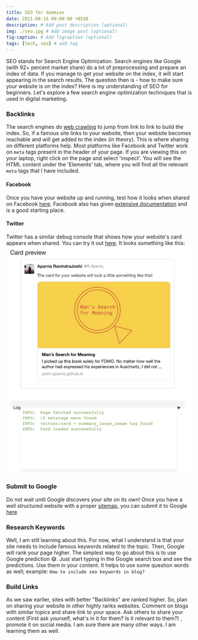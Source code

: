 ```yaml
---
title: SEO for dummies
date: 2021-08-16 00:00:00 +0530
description: # Add post description (optional)
img: ./seo.jpg # Add image post (optional)
fig-caption: # Add figcaption (optional)
tags: [tech, seo] # add tag
---
```


SEO stands for Search Engine Optimization. Search engines like Google (with 92+ percent market share) do a lot of preprocessing and prepare an index of data. If you manage to get your website on the index, it will start appearing in the search results. The question then is - how to make sure your website is on the index? Here is my understanding of SEO for beginners. Let's explore a few search engine optimization techniques that is used in digital marketing.

### Backlinks
The search engines do [web crawling](https://ahrefs.com/blog/how-do-search-engines-work/) to jump from link to link to build the index. So, if a famous site links to your website, then your website becomes reachable and will get added to the index (in theory). This is where sharing on different platforms help. Most platforms like Facebook and Twitter work on `meta` tags present in the header of your page. If you are viewing this on your laptop, right click on the page and select 'inspect'. You will see the HTML content under the 'Elements' tab, where you will find all the relevant `meta` tags that I have included.

#### Facebook
Once you have your website up and running, test how it looks when shared on Facebook [here](https://developers.facebook.com/tools/debug/). Facebook also has given [extensive documentation](https://developers.facebook.com/docs/sharing/webmasters#markup) and is a good starting place. 

#### Twitter
Twitter has a similar debug console that shows how your website's card appears when shared. You can try it out [here](https://cards-dev.twitter.com/validator). It looks something like this:
![Twitter Card Debugger](./twitter_debug.jpg)

### Submit to Google
Do not wait until Google discovers your site on its own! Once you have a well structured website with a proper [sitemap](https://developers.google.com/search/docs/advanced/sitemaps/overview), you can submit it to Google [here](https://search.google.com/search-console/about)


### Research Keywords
Well, I am still learning about this. For now, what I understand is that your site needs to include famous keywords related to the topic. Then, Google will rank your page higher. The simplest way to go about this is to use Google prediction :sweat_smile:. Just start typing in the Google search box and see the predictions. Use them in your content. It helps to use some question words as well; example: `How to include seo keywords in blog?`

### Build Links
As we saw earlier, sites with better "Backlinks" are ranked higher. So, plan on sharing your website in other highly ranks websites. Comment on blogs with similar topics and share link to your space. Ask others to share your content (First ask yourself, what's in it for them? Is it relevant to them?) , promote it on social media. I am sure there are many other ways. I am learning them as well. 